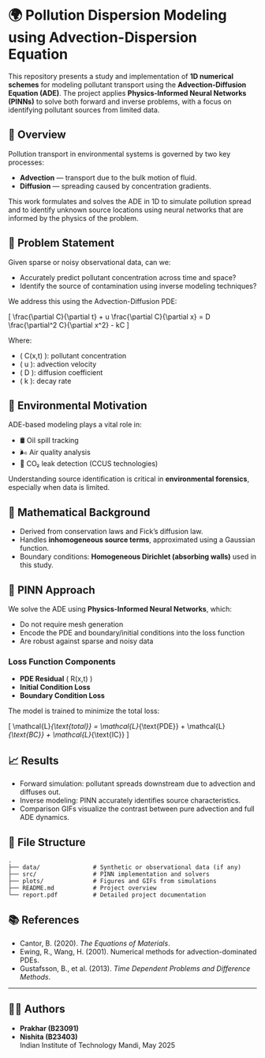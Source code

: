 # 🌍 Pollution Dispersion Modeling using Advection-Dispersion Equation

This repository presents a study and implementation of **1D numerical schemes** for modeling pollutant transport using the **Advection-Diffusion Equation (ADE)**. The project applies **Physics-Informed Neural Networks (PINNs)** to solve both forward and inverse problems, with a focus on identifying pollutant sources from limited data.

## 📘 Overview

Pollution transport in environmental systems is governed by two key processes:
- **Advection** — transport due to the bulk motion of fluid.
- **Diffusion** — spreading caused by concentration gradients.

This work formulates and solves the ADE in 1D to simulate pollution spread and to identify unknown source locations using neural networks that are informed by the physics of the problem.

## 📌 Problem Statement

Given sparse or noisy observational data, can we:
- Accurately predict pollutant concentration across time and space?
- Identify the source of contamination using inverse modeling techniques?

We address this using the Advection-Diffusion PDE:

\[
\frac{\partial C}{\partial t} + u \frac{\partial C}{\partial x} = D \frac{\partial^2 C}{\partial x^2} - kC
\]

Where:
- \( C(x,t) \): pollutant concentration
- \( u \): advection velocity
- \( D \): diffusion coefficient
- \( k \): decay rate

## 🌱 Environmental Motivation

ADE-based modeling plays a vital role in:
- 🛢 Oil spill tracking
- 🌬️ Air quality analysis
- 💨 CO₂ leak detection (CCUS technologies)

Understanding source identification is critical in **environmental forensics**, especially when data is limited.

## 🔬 Mathematical Background

- Derived from conservation laws and Fick’s diffusion law.
- Handles **inhomogeneous source terms**, approximated using a Gaussian function.
- Boundary conditions: **Homogeneous Dirichlet (absorbing walls)** used in this study.

## 🤖 PINN Approach

We solve the ADE using **Physics-Informed Neural Networks**, which:
- Do not require mesh generation
- Encode the PDE and boundary/initial conditions into the loss function
- Are robust against sparse and noisy data

### Loss Function Components
- **PDE Residual** \( R(x,t) \)
- **Initial Condition Loss**
- **Boundary Condition Loss**

The model is trained to minimize the total loss:

\[
\mathcal{L}_{\text{total}} = \mathcal{L}_{\text{PDE}} + \mathcal{L}_{\text{BC}} + \mathcal{L}_{\text{IC}}
\]

## 📈 Results

- Forward simulation: pollutant spreads downstream due to advection and diffuses out.
- Inverse modeling: PINN accurately identifies source characteristics.
- Comparison GIFs visualize the contrast between pure advection and full ADE dynamics.

## 📂 File Structure

```
.
├── data/               # Synthetic or observational data (if any)
├── src/                # PINN implementation and solvers
├── plots/              # Figures and GIFs from simulations
├── README.md           # Project overview
└── report.pdf          # Detailed project documentation
```

## 📚 References

- Cantor, B. (2020). *The Equations of Materials*.
- Ewing, R., Wang, H. (2001). Numerical methods for advection-dominated PDEs.
- Gustafsson, B., et al. (2013). *Time Dependent Problems and Difference Methods*.

---

## 👩‍💻 Authors

- **Prakhar (B23091)**
- **Nishita (B23403)**  
Indian Institute of Technology Mandi, May 2025
